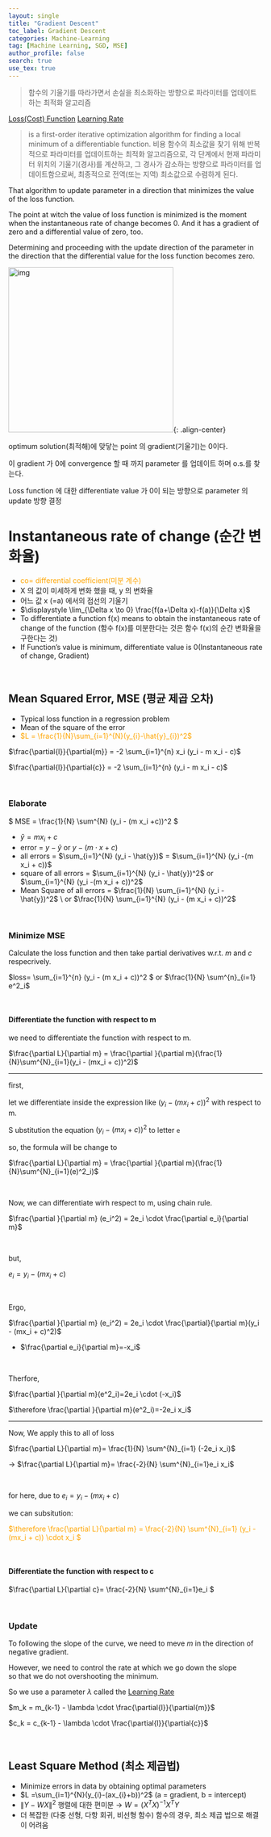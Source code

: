 ```yaml
---
layout: single
title: "Gradient Descent"
toc_label: Gradient Descent
categories: Machine-Learning
tag: [Machine Learning, SGD, MSE]
author_profile: false
search: true
use_tex: true
---
```


> 함수의 기울기를 따라가면서 손실을 최소화하는 방향으로 파라미터를 업데이트하는 최적화 알고리즘

[Loss(Cost) Function]({{site.url}}/deep-learning/loss-function)
[Learning Rate]({{site.url}}/machine-learning/learning-rate)
 
> is a first-order iterative optimization algorithm for finding a local minimum of a differentiable function.
> 비용 함수의 최소값을 찾기 위해 반복적으로 파라미터를 업데이트하는 최적화 알고리즘으로, 각 단계에서 현재 파라미터 위치의 기울기(경사)를 계산하고, 그 경사가 감소하는 방향으로 파라미터를 업데이트함으로써, 최종적으로 전역(또는 지역) 최소값으로 수렴하게 된다.

That algorithm to update parameter in a direction that minimizes the value of the loss function.

The point at witch the value of loss function is minimized is the moment when the instantaneous rate of change becomes 0. And it has a gradient of zero and a differential value of zero, too.

Determining and proceeding with the update direction of the parameter in the direction that the differential value for the loss function becomes zero.

<img width="327" alt="img" src="https://github.com/woo-kyu/woo-kyu.github.io/assets/102133610/4313e257-42b5-452d-94f7-5c353f1eeed6">{: .align-center}

optimum solution(최적해)에 맞닿는 point 의 gradient(기울기)는 0이다.

이 gradient 가 0에 convergence 할 때 까지 parameter 를 업데이트 하며 o.s.를 찾는다.

Loss function 에 대한 differentiate value 가 0이 되는 방향으로 parameter 의  update 방향 결정


# Instantaneous rate of change (순간 변화율)

- <span style="color:orange">co= differential coefficient(미분 계수)
- X 의 값이 미세하게 변화 했을 때, y 의 변화율
- 어느 값 x (=a) 에서의 접선의 기울기
- $\displaystyle \lim_{\Delta x \to 0} \frac{f(a+\Delta x)-f(a)}{\Delta x}$
- To differentiate a function f(x) means to obtain the instantaneous rate of change of the function (함수 f(x)를 미분한다는 것은 함수 f(x)의 순간 변화율을 구한다는 것)
- If Function’s value is minimum, differentiate value is 0(Instantaneous rate of change, Gradient)

<br>

## Mean Squared Error, MSE (평균 제곱 오차)

- Typical loss function in a regression problem
- Mean of the square of the error
- <span style="color:orange">$L = \frac{1}{N}\sum_{i=1}^{N}(y_{i}-\hat{y}_{i})^2$


$\frac{\partial{l}}{\partial{m}} = -2 \sum_{i=1}^{n} x_i (y_i - m x_i - c)$

$\frac{\partial{l}}{\partial{c}} = -2 \sum_{i=1}^{n} (y_i - m x_i - c)$

<br>

### Elaborate

$ MSE = \frac{1}{N} \sum^{N} (y_i - (m x_i +c))^2 $

- $\hat{y} = m x_i + c$
- error = $y - \hat{y}$ or $y - (m \cdot x + c)$
- all errors = $\sum_{i=1}^{N} (y_i - \hat{y})$ = $\sum_{i=1}^{N} (y_i -(m x_i + c))$
- square of all errors = $\sum_{i=1}^{N} (y_i - \hat{y})^2$ or $\sum_{i=1}^{N} (y_i -(m x_i + c))^2$
- Mean Square of all errors = $\frac{1}{N} \sum_{i=1}^{N}  (y_i - \hat{y})^2$ \ or  $\frac{1}{N} \sum_{i=1}^{N}  (y_i - (m x_i + c))^2$





<br>

### Minimize MSE

Calculate the loss function and then take partial derivatives w.r.t. $m$ and $c$ respecrively.

$loss= \sum_{i=1}^{n} (y_i - (m x_i + c))^2 $ or $\frac{1}{N} \sum^{n}_{i=1} e^2_i$

<br>

#### Differentiate the function with respect to m


we need to differentiate the function with respect to m.

$\frac{\partial L}{\partial m} = \frac{\partial }{\partial m}(\frac{1}{N}\sum^{N}_{i=1}(y_i - (mx_i + c))^2)$

---

first,

let we differentiate inside the expression like $(y_i - (mx_i + c))^2$ with respect to m.


S ubstitution the equation $(y_i - (mx_i + c))^2$ to letter `e`

so, the formula will be change to

$\frac{\partial L}{\partial m} = \frac{\partial }{\partial m}(\frac{1}{N}\sum^{N}_{i=1}(e)^2_i)$

<br>

Now, we can differentiate wirh respect to m, using chain rule.

$\frac{\partial }{\partial m} (e_i^2) = 2e_i \cdot \frac{\partial e_i}{\partial m}$

<br>

but, 

$e_i = y_i -(m x_i +c)$

<br>

Ergo,

$\frac{\partial }{\partial m} (e_i^2) = 2e_i \cdot \frac{\partial}{\partial m}(y_i - (mx_i + c)^2)$

- $\frac{\partial e_i}{\partial m}=-x_i$

<br>

Therfore,

$\frac{\partial }{\partial m}(e^2_i)=2e_i \cdot (-x_i)$

$\therefore  \frac{\partial }{\partial m}(e^2_i)=-2e_i x_i$

---

Now, We apply this to all of loss

$\frac{\partial L}{\partial m}= \frac{1}{N} \sum^{N}_{i=1} (-2e_i x_i)$

-> $\frac{\partial L}{\partial m}= \frac{-2}{N} \sum^{N}_{i=1}e_i x_i$



<br>

for here, due to $e_i = y_i - (mx_i + c)$

we can subsitution:

<span style='color:orange'> $\therefore \frac{\partial L}{\partial m} = \frac{-2}{N} \sum^{N}_{i=1} (y_i - (mx_i + c)) \cdot x_i $ </span>

<br>

#### Differentiate the function with respect to c

$\frac{\partial L}{\partial c}= \frac{-2}{N} \sum^{N}_{i=1}e_i $

<Br>

### Update

To following the slope of the curve, we need to meve $m$ in the direction of negative gradient.

However, we need to control the rate at which we go down the slope \
so that we do not overshooting the minimum.

So we use a parameter $\lambda$ called the [Learning Rate]({{site.url}}/machine-learning/learning-rate)


$m_k = m_{k-1} - \lambda \cdot \frac{\partial{l}}{\partial{m}}$



$c_k = c_{k-1} - \lambda \cdot \frac{\partial{l}}{\partial{c}}$



<br>

## Least Square Method (최소 제곱법)

- Minimize errors in data by obtaining optimal parameters
- $L =\sum_{i=1}^{N}(y_{i}-(ax_{i}+b))^2$ (a = gradient, b = intercept)
- $\left\|Y -WX \right\|^2$ 행렬에 대한 편미분 →  $W = (X^{T}X)^{-1}X^{T}Y$
- 더 복잡한 (다중 선형, 다항 회귀, 비선형 함수) 함수의 경우, 최소 제곱 법으로 해결이 어려움



